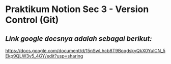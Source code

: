# Praktikum Notion Sec 3 - Version Control (Git)
## _Link google docsnya adalah sebagai berikut:_

https://docs.google.com/document/d/15nSwLhcb8T9BoqdskyQkX0YulCN_5Ekp9QLW3v5_4GY/edit?usp=sharing

